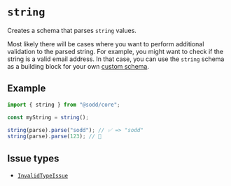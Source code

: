 # `string`

Creates a schema that parses `string` values.

Most likely there will be cases where you want to perform additional validation to the parsed string. For example, you might want to check if the string is a valid email address. In that case, you can use the `string` schema as a building block for your own [custom schema](/guides/custom-schemas).

## Example

```ts
import { string } from "@sodd/core";

const myString = string();

string(parse).parse("sodd"); // ✅ => "sodd"
string(parse).parse(123); // 🚨
```

## Issue types

- [`InvalidTypeIssue`](/api/issues/InvalidTypeIssue)
